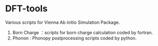 # DFT-tools
Various scripts for Vienna Ab initio Simulation Package.
1. Born Charge ：scripts for born charge calculation coded by fortran.
2. Phonon : Phonopy postprocessing scripts coded by python. 

